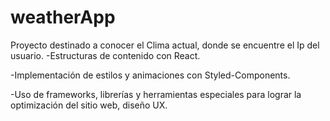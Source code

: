 # weatherApp
Proyecto destinado a conocer el Clima actual, donde se encuentre el Ip del usuario. 
-Estructuras de contenido con React.

-Implementación de estilos y animaciones con Styled-Components.

-Uso de frameworks, librerías y herramientas especiales para lograr la optimización del sitio web, diseño UX.
